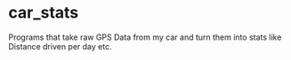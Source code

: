 # car_stats
Programs that take raw GPS Data from my car and turn them into stats like Distance driven per day etc.
